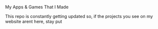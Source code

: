 My Apps & Games That I Made

This repo is constantly getting updated so, if the projects you see on my website arent here, stay put
